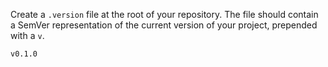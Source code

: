 
Create a `.version` file at the root of your repository. The file should contain a SemVer representation of the current version of your project, prepended with a `v`.

```
v0.1.0
```

